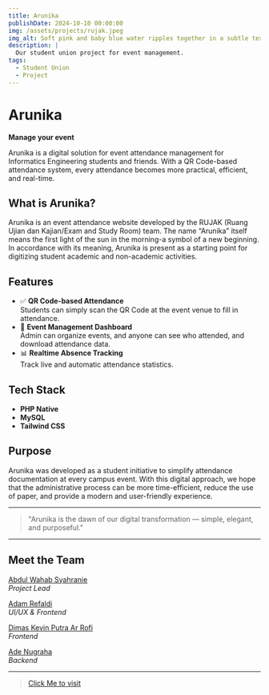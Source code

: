 ```yaml
---
title: Arunika
publishDate: 2024-10-10 00:00:00
img: /assets/projects/rujak.jpeg
img_alt: Soft pink and baby blue water ripples together in a subtle texture.
description: |
  Our student union project for event management.
tags:
  - Student Union
  - Project
---
```


# Arunika
**Manage your event**

Arunika is a digital solution for event attendance management for Informatics Engineering students and friends. With a QR Code-based attendance system, every attendance becomes more practical, efficient, and real-time.

## What is Arunika?
Arunika is an event attendance website developed by the RUJAK (Ruang Ujian dan Kajian/Exam and Study Room) team. The name “Arunika” itself means the first light of the sun in the morning-a symbol of a new beginning. In accordance with its meaning, Arunika is present as a starting point for digitizing student academic and non-academic activities.

## Features
- ✅ **QR Code-based Attendance**  
  Students can simply scan the QR Code at the event venue to fill in attendance.
- 📅 **Event Management Dashboard**  
  Admin can organize events, and anyone can see who attended, and download attendance data.
- 📊 **Realtime Absence Tracking**  
  Track live and automatic attendance statistics.

## Tech Stack
- **PHP Native**
- **MySQL**
- **Tailwind CSS**

## Purpose
Arunika was developed as a student initiative to simplify attendance documentation at every campus event. With this digital approach, we hope that the administrative process can be more time-efficient, reduce the use of paper, and provide a modern and user-friendly experience.

---

> "Arunika is the dawn of our digital transformation — simple, elegant, and purposeful."

---

## Meet the Team
[Abdul Wahab Syahranie](https://github.com/wahabsyahranie "Wahab's Github Profile")  
_Project Lead_

[Adam Refaldi](https://github.com/me "Adam's Github Profile")  
_UI/UX & Frontend_

[Dimas Kevin Putra Ar Rofi](https://github.com/pinzii-maz "Dimas Github Profile")  
_Frontend_

[Ade Nugraha](https://github.com/ade-nugraha306 "Ade's Github Profile")  
_Backend_

---

> [Click Me to visit](https://arunika.tipolnes.com/ "Visit Arunika website")
